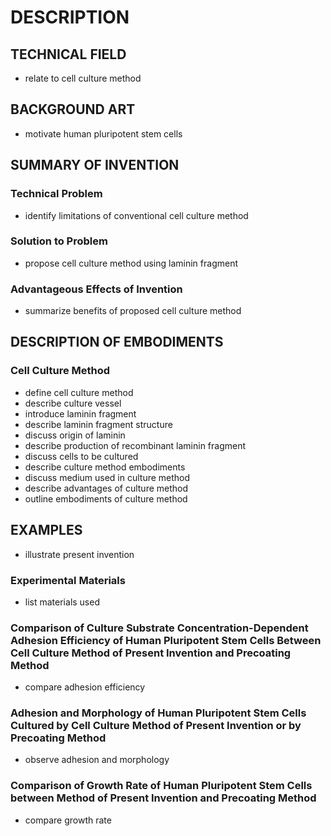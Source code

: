 # DESCRIPTION

## TECHNICAL FIELD

- relate to cell culture method

## BACKGROUND ART

- motivate human pluripotent stem cells

## SUMMARY OF INVENTION

### Technical Problem

- identify limitations of conventional cell culture method

### Solution to Problem

- propose cell culture method using laminin fragment

### Advantageous Effects of Invention

- summarize benefits of proposed cell culture method

## DESCRIPTION OF EMBODIMENTS

### Cell Culture Method

- define cell culture method
- describe culture vessel
- introduce laminin fragment
- describe laminin fragment structure
- discuss origin of laminin
- describe production of recombinant laminin fragment
- discuss cells to be cultured
- describe culture method embodiments
- discuss medium used in culture method
- describe advantages of culture method
- outline embodiments of culture method

## EXAMPLES

- illustrate present invention

### Experimental Materials

- list materials used

### Comparison of Culture Substrate Concentration-Dependent Adhesion Efficiency of Human Pluripotent Stem Cells Between Cell Culture Method of Present Invention and Precoating Method

- compare adhesion efficiency

### Adhesion and Morphology of Human Pluripotent Stem Cells Cultured by Cell Culture Method of Present Invention or by Precoating Method

- observe adhesion and morphology

### Comparison of Growth Rate of Human Pluripotent Stem Cells between Method of Present Invention and Precoating Method

- compare growth rate

